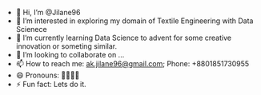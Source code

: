 - 👋 Hi, I’m @Jilane96
- 👀 I’m interested in exploring my domain of Textile Engineering with Data Scienece
- 🌱 I’m currently learning Data Science to advent for some creative innovation or someting similar.
- 💞️ I’m looking to collaborate on ...
- 📫 How to reach me: ak.jilane96@gmail.com; Phone: +8801851730955
- 😄 Pronouns: 🧍‍♂️🏃‍♂️
- ⚡ Fun fact: Lets do it.

<!---
Jilane96/Jilane96 is a ✨ special ✨ repository because its `README.md` (this file) appears on your GitHub profile.
You can click the Preview link to take a look at your changes.
--->
